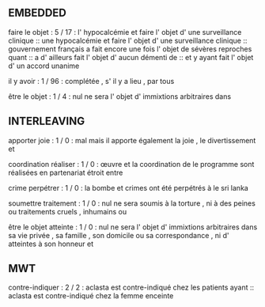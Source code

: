 ## EMBEDDED

faire le objet : 5  / 17 : l' hypocalcémie et faire l' objet d' une surveillance clinique :: une hypocalcémie et faire l' objet d' une surveillance clinique :: gouvernement français a fait encore une fois l' objet de sévères reproches quant :: a d' ailleurs fait l' objet d' aucun démenti de :: et y ayant fait l' objet d' un accord unanime

il y avoir : 1  / 96 : complétée , s' il y a lieu , par tous

être le objet : 1  / 4 : nul ne sera l' objet d' immixtions arbitraires dans

## INTERLEAVING

apporter joie : 1  / 0 : mal mais il apporte également la joie , le divertissement et

coordination réaliser : 1  / 0 : œuvre et la coordination de le programme sont réalisées en partenariat étroit entre

crime perpétrer : 1  / 0 : la bombe et crimes ont été perpétrés à le sri lanka

soumettre traitement : 1  / 0 : nul ne sera soumis à la torture , ni à des peines ou traitements cruels , inhumains ou

être le objet atteinte : 1  / 0 : nul ne sera l' objet d' immixtions arbitraires dans sa vie privée , sa famille , son domicile ou sa correspondance , ni d' atteintes à son honneur et

## MWT

contre-indiquer : 2  / 2 : aclasta est contre-indiqué chez les patients ayant :: aclasta est contre-indiqué chez la femme enceinte

